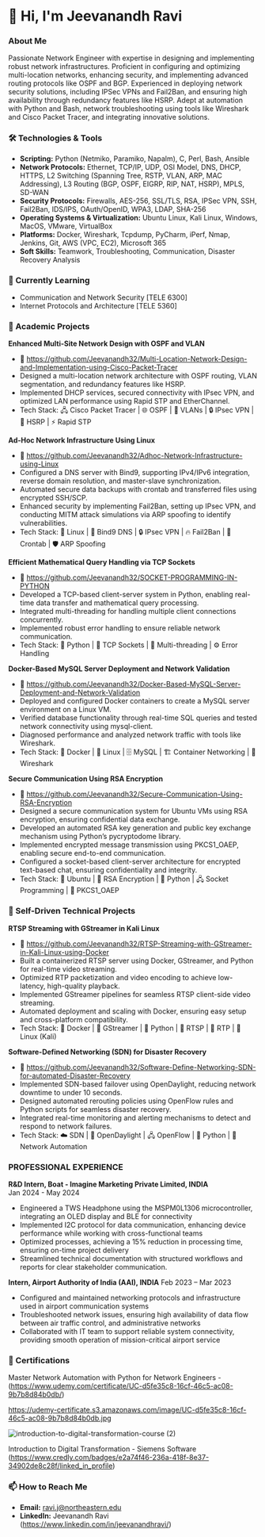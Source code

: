 # 👋 Hi, I'm Jeevanandh Ravi

### About Me
Passionate Network Engineer with expertise in designing and implementing robust network infrastructures. Proficient in configuring and optimizing multi-location networks, enhancing security, and implementing advanced routing protocols like OSPF and BGP. Experienced in deploying network security solutions, including IPSec VPNs and Fail2Ban, and ensuring high availability through redundancy features like HSRP. Adept at automation with Python and Bash, network troubleshooting using tools like Wireshark and Cisco Packet Tracer, and integrating innovative solutions. 

### 🛠️ Technologies & Tools
- **Scripting:** Python (Netmiko, Paramiko, Napalm), C, Perl, Bash, Ansible
- **Network Protocols:** Ethernet, TCP/IP, UDP, OSI Model, DNS, DHCP, HTTPS, L2 Switching (Spanning Tree, RSTP, VLAN, ARP, MAC Addressing), L3 Routing (BGP, OSPF, EIGRP, RIP, NAT, HSRP), MPLS, SD-WAN
- **Security Protocols:** Firewalls, AES-256, SSL/TLS, RSA, IPSec VPN, SSH, Fail2Ban, IDS/IPS, OAuth/OpenID, WPA3, LDAP, SHA-256
- **Operating Systems & Virtualization:** Ubuntu Linux, Kali Linux, Windows, MacOS, VMware, VirtualBox
- **Platforms:** Docker, Wireshark, Tcpdump, PyCharm, iPerf, Nmap, Jenkins, Git, AWS (VPC, EC2), Microsoft 365
- **Soft Skills:** Teamwork, Troubleshooting, Communication, Disaster Recovery Analysis

### 🌱 Currently Learning
- Communication and Network Security [TELE 6300]
- Internet Protocols and Architecture [TELE 5360]

### 🚀 Academic Projects
**Enhanced Multi-Site Network Design with OSPF and VLAN**
- 🔗 https://github.com/Jeevanandh32/Multi-Location-Network-Design-and-Implementation-using-Cisco-Packet-Tracer
- Designed a multi-location network architecture with OSPF routing, VLAN segmentation, and redundancy features like HSRP.
- Implemented DHCP services, secured connectivity with IPsec VPN, and optimized LAN performance using Rapid STP and EtherChannel.
- Tech Stack: 🖧 Cisco Packet Tracer | 🌐 OSPF | 🏢 VLANs | 🔒 IPsec VPN | 🔄 HSRP | ⚡ Rapid STP

**Ad-Hoc Network Infrastructure Using Linux**
- 🔗 https://github.com/Jeevanandh32/Adhoc-Network-Infrastructure-using-Linux
- Configured a DNS server with Bind9, supporting IPv4/IPv6 integration, reverse domain resolution, and master-slave synchronization.
- Automated secure data backups with crontab and transferred files using encrypted SSH/SCP.
- Enhanced security by implementing Fail2Ban, setting up IPsec VPN, and conducting MITM attack simulations via ARP spoofing to identify vulnerabilities.
- Tech Stack: 🐧 Linux | 📡 Bind9 DNS | 🔒 IPsec VPN | 🔥 Fail2Ban | 📂 Crontab | 🛡️ ARP Spoofing

**Efficient Mathematical Query Handling via TCP Sockets**
- 🔗 https://github.com/Jeevanandh32/SOCKET-PROGRAMMING-IN-PYTHON
- Developed a TCP-based client-server system in Python, enabling real-time data transfer and mathematical query processing.
- Integrated multi-threading for handling multiple client connections concurrently.
- Implemented robust error handling to ensure reliable network communication.
- Tech Stack: 🐍 Python | 📡 TCP Sockets | 🧵 Multi-threading | ⚙️ Error Handling

**Docker-Based MySQL Server Deployment and Network Validation**
- 🔗 https://github.com/Jeevanandh32/Docker-Based-MySQL-Server-Deployment-and-Network-Validation
- Deployed and configured Docker containers to create a MySQL server environment on a Linux VM.
- Verified database functionality through real-time SQL queries and tested network connectivity using mysql-client.
- Diagnosed performance and analyzed network traffic with tools like Wireshark.
- Tech Stack: 🐳 Docker | 🐧 Linux | 🗄️ MySQL | 🏗️ Container Networking | 📡 Wireshark

**Secure Communication Using RSA Encryption**
- 🔗 https://github.com/Jeevanandh32/Secure-Communication-Using-RSA-Encryption
- Designed a secure communication system for Ubuntu VMs using RSA encryption, ensuring confidential data exchange.
- Developed an automated RSA key generation and public key exchange mechanism using Python’s pycryptodome library.
- Implemented encrypted message transmission using PKCS1_OAEP, enabling secure end-to-end communication.
- Configured a socket-based client-server architecture for encrypted text-based chat, ensuring confidentiality and integrity.
- Tech Stack: 🐧 Ubuntu | 🔐 RSA Encryption | 🐍 Python | 🖧 Socket Programming | 🔑 PKCS1_OAEP

### :dart: Self-Driven Technical Projects
**RTSP Streaming with GStreamer in Kali Linux**
- 🔗 https://github.com/Jeevanandh32/RTSP-Streaming-with-GStreamer-in-Kali-Linux-using-Docker
- Built a containerized RTSP server using Docker, GStreamer, and Python for real-time video streaming.
- Optimized RTP packetization and video encoding to achieve low-latency, high-quality playback.
- Implemented GStreamer pipelines for seamless RTSP client-side video streaming.
- Automated deployment and scaling with Docker, ensuring easy setup and cross-platform compatibility.
- Tech Stack: 🐳 Docker | 🎥 GStreamer | 🐍 Python | 📡 RTSP | 🔗 RTP | 🐧 Linux (Kali)

**Software-Defined Networking (SDN) for Disaster Recovery**
- 🔗 https://github.com/Jeevanandh32/Software-Define-Networking-SDN-for-automated-Disaster-Recovery
- Implemented SDN-based failover using OpenDaylight, reducing network downtime to under 10 seconds.
- Designed automated rerouting policies using OpenFlow rules and Python scripts for seamless disaster recovery.
- Integrated real-time monitoring and alerting mechanisms to detect and respond to network failures.
- Tech Stack: ☁️ SDN | 🔗 OpenDaylight | 🖧 OpenFlow | 🐍 Python | 📡 Network Automation

### PROFESSIONAL EXPERIENCE

**R&D Intern, Boat - Imagine Marketing Private Limited, INDIA**                                                                                                                
Jan 2024 - May 2024 
- Engineered a TWS Headphone using the MSPM0L1306 microcontroller, integrating an OLED display and BLE for connectivity
- Implemented I2C protocol for data communication, enhancing device performance while working with cross-functional teams
- Optimized processes, achieving a 15% reduction in processing time, ensuring on-time project delivery
- Streamlined technical documentation with structured workflows and reports for clear stakeholder communication.

**Intern, Airport Authority of India (AAI), INDIA**
Feb 2023 – Mar 2023  
- Configured and maintained networking protocols and infrastructure used in airport communication systems
- Troubleshooted network issues, ensuring high availability of data flow between air traffic control, and administrative networks
- Collaborated with IT team to support reliable system connectivity, providing smooth operation of mission-critical airport service

### 📝 Certifications
Master Network Automation with Python for Network Engineers -(https://www.udemy.com/certificate/UC-d5fe35c8-16cf-46c5-ac08-9b7b8d84b0db/)
 
https://udemy-certificate.s3.amazonaws.com/image/UC-d5fe35c8-16cf-46c5-ac08-9b7b8d84b0db.jpg

![introduction-to-digital-transformation-course (2)](https://github.com/user-attachments/assets/209f7915-1224-48d5-aa69-101560de1e90)
 
 Introduction to Digital Transformation - Siemens Software (https://www.credly.com/badges/e2a74f46-236a-418f-8e37-34902de8c28f/linked_in_profile) 


### 📫 How to Reach Me
- **Email:** ravi.j@northeastern.edu
- **LinkedIn:** Jeevanandh Ravi (https://www.linkedin.com/in/jeevanandhravi/)

